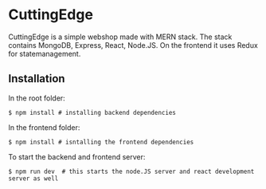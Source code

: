 # CuttingEdge
CuttingEdge is a simple webshop made with MERN stack. The stack contains MongoDB, Express, React, Node.JS. On the frontend it uses Redux for statemanagement.

## Installation
In the root folder:
 ```
 $ npm install # installing backend dependencies
 ```
 In the frontend folder:
 ```
 $ npm install # isntalling the frontend dependencies
 ```
 
To start the backend and frontend server:
```
$ npm run dev  # this starts the node.JS server and react development server as well
```
